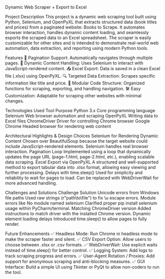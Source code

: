 
Dynamic Web Scraper + Export to Excel


 Project Description
This project is a dynamic web scraping tool built using Python, Selenium, and OpenPyXL that extracts structured data (book titles and prices) from a paginated website: Books to Scrape. It automates browser interaction, handles dynamic content loading, and seamlessly exports the scraped data to an Excel spreadsheet.
The scraper is easily customizable for other sites and is intended to demonstrate real-world web automation, data extraction, and reporting using modern Python tools.

Features
🔄 Pagination Support: Automatically navigates through multiple pages.
🧠 Dynamic Content Handling: Uses Selenium to interact with JavaScript-rendered content.
📤 Excel Export: Data is saved in a clean Excel file (.xlsx) using OpenPyXL.
🔍 Targeted Data Extraction: Scrapes specific information like title and price.
🧩 Modular Code Structure: Organized functions for scraping, exporting, and handling navigation.
🛠️ Easy Customization: Adaptable for scraping other websites with minimal changes.

 Technologies Used
Tool
Purpose
Python 3.x
Core programming language
Selenium
Web browser automation and scraping
OpenPyXL
Writing data to Excel files
ChromeDriver
Driver for controlling Chrome browser
Google Chrome
Headed browser for rendering web content


Architectural Highlights & Design Choices
Selenium for Rendering Dynamic Content
Chosen over BeautifulSoup because the target website could include JavaScript-rendered elements. Selenium handles real browser interaction.
Pagination Loop
Implemented using a loop that dynamically updates the page URL (page-1.html, page-2.html, etc.), enabling scalable data scraping.
Excel Export via OpenPyXL
A structured and well-supported method to export tabular data into .xlsx format, allowing easy viewing and further processing.
Delays with time.sleep()
Used for simplicity and reliability to wait for pages to load. Can be replaced with WebDriverWait for more advanced handling.

 Challenges and Solutions
Challenge
Solution
Unicode errors from Windows file paths
Used raw strings (r"path\to\file") to fix \u escape errors.
Module errors like No module named selenium
Clarified proper pip install selenium usage within PyCharm/terminal.
Matching ChromeDriver version
Added instructions to match driver with the installed Chrome version.
Dynamic element loading delays
Introduced time.sleep() to allow pages to fully render.


 Future Enhancements
✅ Headless Mode: Run Chrome in headless mode to make the scraper faster and silent.
✅ CSV Export Option: Allow users to choose between .xlsx or .csv formats.
✅ WebDriverWait: Use explicit waits instead of time.sleep() for better control.
✅ Logging System: Add logs to track scraping progress and errors.
✅ User-Agent Rotation / Proxies: Add support for anonymous scraping and anti-blocking measures.
✅ GUI Interface: Build a simple UI using Tkinter or PyQt to allow non-coders to run the tool.
